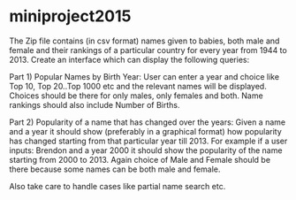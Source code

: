 # miniproject2015
The Zip file contains (in csv format) names given to babies, both male and female and their rankings of a particular country for every year from 1944 to 2013. Create an interface which can display the following queries:

Part 1) Popular Names by Birth Year: User can enter a year and choice like Top 10, Top 20..Top 1000 etc and the relevant names will be displayed. Choices should be there for only males, only females and both. Name rankings should also include Number of Births.

Part 2) Popularity of a name that has changed over the years: Given a name and a year it should show (preferably in a graphical format) how popularity has changed starting from that particular year till 2013. For example if a user inputs: Brendon and a year 2000 it should show the popularity of the name starting from 2000 to 2013. Again choice of Male and Female should be there because some names can be both male and female.

Also take care to handle cases like partial name search etc.

